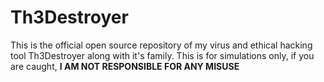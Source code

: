 # Th3Destroyer
This is the official open source repository of my virus and ethical hacking tool Th3Destroyer along with it's family. This is for simulations only, if you are caught, **I AM NOT RESPONSIBLE FOR ANY MISUSE**
